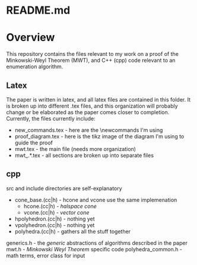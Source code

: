 # README.md

# Overview
This repository contains the files relevant to my work on a proof of the Minkowski-Weyl Theorem (MWT), and C++ (cpp) code relevant to an enumeration algorithm.

## Latex
The paper is written in latex, and all latex files are contained in this folder.  It is broken up into different .tex files, and this organization will probably change or be elaborated as the paper comes closer to completion.  Currently, the files currently include:
* new_commands.tex  - here are the \newcommands I'm using
* proof_diagram.tex - here is the tikz image of the diagram I'm using to guide the proof
* mwt.tex           - the main file (needs more organization)
* mwt_.\*.tex       - all sections are broken up into separate files

## cpp
src and include directories are self-explanatory

* cone_base.(cc|h)   - hcone and vcone use the same implemenation
  * hcone.(cc|h)     - *halspace cone*
  * vcone.(cc|h)     - *vector cone*
* hpolyhedron.(cc|h) - nothing yet
* vpolyhedron.(cc|h) - nothing yet
* polyhedra.(cc|h)   - gathers all the stuff together

generics.h           - the *generic* abstractions of algorithms described in the paper
mwt.h                - *Minkowski Weyl Theorem* specific code
polyhedra_common.h   - math terms, error class for input
